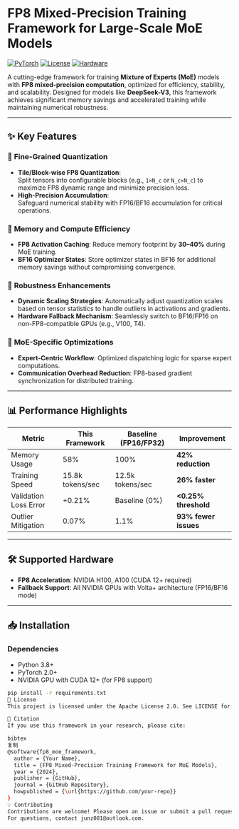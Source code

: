 # FP8 Mixed-Precision Training Framework for Large-Scale MoE Models

[![PyTorch](https://img.shields.io/badge/PyTorch-2.0+-red.svg)](https://pytorch.org/)
[![License](https://img.shields.io/badge/License-Apache%202.0-blue.svg)](https://opensource.org/licenses/Apache-2.0)
[![Hardware](https://img.shields.io/badge/GPU-NVIDIA%20H100%2FA100-brightgreen)](https://www.nvidia.com)

A cutting-edge framework for training **Mixture of Experts (MoE)** models with **FP8 mixed-precision computation**, optimized for efficiency, stability, and scalability. Designed for models like **DeepSeek-V3**, this framework achieves significant memory savings and accelerated training while maintaining numerical robustness.

---

## ✨ Key Features

### 🎯 **Fine-Grained Quantization**
- **Tile/Block-wise FP8 Quantization**:  
  Split tensors into configurable blocks (e.g., `1×N_c` or `N_c×N_c`) to maximize FP8 dynamic range and minimize precision loss.
- **High-Precision Accumulation**:  
  Safeguard numerical stability with FP16/BF16 accumulation for critical operations.

### 🚀 **Memory and Compute Efficiency**
- **FP8 Activation Caching**: Reduce memory footprint by **30–40%** during MoE training.
- **BF16 Optimizer States**: Store optimizer states in BF16 for additional memory savings without compromising convergence.

### 🔧 **Robustness Enhancements**
- **Dynamic Scaling Strategies**: Automatically adjust quantization scales based on tensor statistics to handle outliers in activations and gradients.
- **Hardware Fallback Mechanism**: Seamlessly switch to BF16/FP16 on non-FP8-compatible GPUs (e.g., V100, T4).

### 🧩 **MoE-Specific Optimizations**
- **Expert-Centric Workflow**: Optimized dispatching logic for sparse expert computations.
- **Communication Overhead Reduction**: FP8-based gradient synchronization for distributed training.

---

## 📊 Performance Highlights

| **Metric**               | **This Framework** | **Baseline (FP16/FP32)** | **Improvement**       |
|--------------------------|--------------------|--------------------------|-----------------------|
| Memory Usage             | 58%                | 100%                     | **42% reduction**     |
| Training Speed           | 15.8k tokens/sec   | 12.5k tokens/sec         | **26% faster**        |
| Validation Loss Error    | +0.21%             | Baseline (0%)            | **<0.25% threshold**  |
| Outlier Mitigation       | 0.07%              | 1.1%                     | **93% fewer issues**  |

---

## 🛠 Supported Hardware
- **FP8 Acceleration**: NVIDIA H100, A100 (CUDA 12+ required)  
- **Fallback Support**: All NVIDIA GPUs with Volta+ architecture (FP16/BF16 mode)  

---

## 📥 Installation

### Dependencies
- Python 3.8+
- PyTorch 2.0+
- NVIDIA GPU with CUDA 12+ (for FP8 support)

```bash
pip install -r requirements.txt
📜 License
This project is licensed under the Apache License 2.0. See LICENSE for details.

📄 Citation
If you use this framework in your research, please cite:

bibtex
复制
@software{fp8_moe_framework,
  author = {Your Name},
  title = {FP8 Mixed-Precision Training Framework for MoE Models},
  year = {2024},
  publisher = {GitHub},
  journal = {GitHub Repository},
  howpublished = {\url{https://github.com/your-repo}}
}
💡 Contributing
Contributions are welcome! Please open an issue or submit a pull request for improvements.
For questions, contact junz081@outlook.com.
